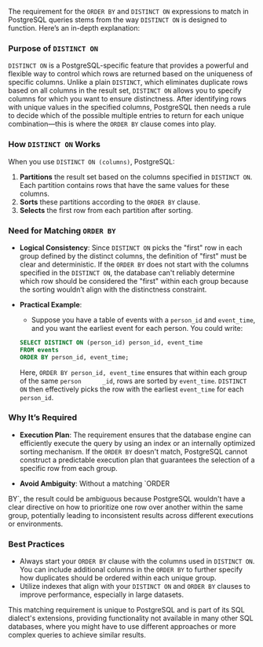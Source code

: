 The requirement for the `ORDER BY` and `DISTINCT ON` expressions to match in PostgreSQL queries stems from the way `DISTINCT ON` is designed to function. Here’s an in-depth explanation:

### Purpose of `DISTINCT ON`
`DISTINCT ON` is a PostgreSQL-specific feature that provides a powerful and flexible way to control which rows are returned based on the uniqueness of specific columns. Unlike a plain `DISTINCT`, which eliminates duplicate rows based on all columns in the result set, `DISTINCT ON` allows you to specify columns for which you want to ensure distinctness. After identifying rows with unique values in the specified columns, PostgreSQL then needs a rule to decide which of the possible multiple entries to return for each unique combination—this is where the `ORDER BY` clause comes into play.

### How `DISTINCT ON` Works
When you use `DISTINCT ON (columns)`, PostgreSQL:
1. **Partitions** the result set based on the columns specified in `DISTINCT ON`. Each partition contains rows that have the same values for these columns.
2. **Sorts** these partitions according to the `ORDER BY` clause.
3. **Selects** the first row from each partition after sorting.

### Need for Matching `ORDER BY`
- **Logical Consistency**: Since `DISTINCT ON` picks the "first" row in each group defined by the distinct columns, the definition of "first" must be clear and deterministic. If the `ORDER BY` does not start with the columns specified in the `DISTINCT ON`, the database can't reliably determine which row should be considered the "first" within each group because the sorting wouldn’t align with the distinctness constraint.
  
- **Practical Example**:
    - Suppose you have a table of events with a `person_id` and `event_time`, and you want the earliest event for each person. You could write:
    ```sql
    SELECT DISTINCT ON (person_id) person_id, event_time
    FROM events
    ORDER BY person_id, event_time;
    ```
    Here, `ORDER BY person_id, event_time` ensures that within each group of the same `person      _id`, rows are sorted by `event_time`. `DISTINCT ON` then effectively picks the row with the earliest `event_time` for each `person_id`.

### Why It’s Required
- **Execution Plan**: The requirement ensures that the database engine can efficiently execute the query by using an index or an internally optimized sorting mechanism. If the `ORDER BY` doesn't match, PostgreSQL cannot construct a predictable execution plan that guarantees the selection of a specific row from each group.

- **Avoid Ambiguity**: Without a matching `ORDER 

BY`, the result could be ambiguous because PostgreSQL wouldn't have a clear directive on how to prioritize one row over another within the same group, potentially leading to inconsistent results across different executions or environments.

### Best Practices
- Always start your `ORDER BY` clause with the columns used in `DISTINCT ON`. You can include additional columns in the `ORDER BY` to further specify how duplicates should be ordered within each unique group.
- Utilize indexes that align with your `DISTINCT ON` and `ORDER BY` clauses to improve performance, especially in large datasets.

This matching requirement is unique to PostgreSQL and is part of its SQL dialect's extensions, providing functionality not available in many other SQL databases, where you might have to use different approaches or more complex queries to achieve similar results.
